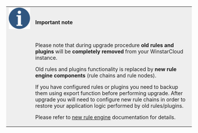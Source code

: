 <table style="background-color:#eeeeee">
<tr>
  <td style="width: 58px;" valign="top">
      <img width="58" height="58" src="/images/info-sign.svg" alt="info sign">
  </td>
  <td>
      <br>
      <p><b>Important note</b></p>
      <br>
      <p>Please note that during upgrade procedure <b>old rules and plugins</b> will be <b>completely removed</b> from your WinstarCloud instance.</p>
      <p>Old rules and plugins functionality is replaced by <b>new rule engine components</b> (rule chains and rule nodes).</p>
      <p>If you have configured rules or plugins you need to backup them using export function before performing upgrade.
      After upgrade you will need to configure new rule chains in order to restore your application logic performed by old rules/plugins.</p>
      <p>Please refer to <a href="/docs/user-guide/rule-engine-2-0/re-getting-started/">new rule engine</a> documentation for details.</p>
 </td>
</tr>
</table>
